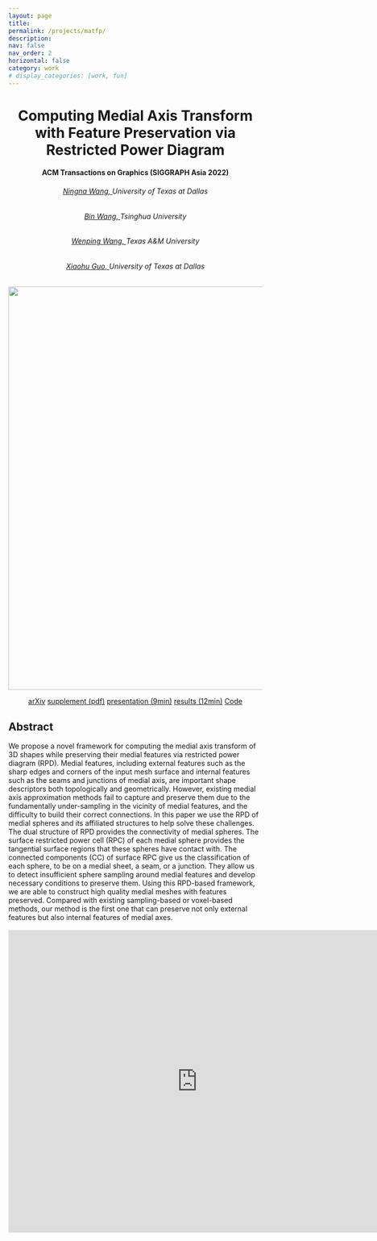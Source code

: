 ```yaml
---
layout: page
title: 
permalink: /projects/matfp/
description: 
nav: false
nav_order: 2
horizontal: false
category: work
# display_categories: [work, fun]
---
```


<div class="research" align="center">
    <h1>Computing Medial Axis Transform with Feature Preservation via Restricted Power Diagram </h1>
    <h4>ACM Transactions on Graphics (SIGGRAPH Asia 2022)</h4>
    <div class="col-sm-8">
        <div>
            <h6><a href="https://ningnawang.github.io/">Ningna Wang, </a> University of Texas at Dallas</h6>
            <h6><a href="https://binwangthss.github.io/">Bin Wang, </a> Tsinghua University </h6>
            <h6><a href="https://scholar.google.com/citations?user=28shvv0AAAAJ&hl=en">Wenping Wang, </a> Texas A&M University </h6>
            <h6><a href="https://personal.utdallas.edu/~xguo/">Xiaohu Guo, </a> University of Texas at Dallas</h6>
        </div>
    </div>
    <p><img src="/assets/img/matfp/teaser.png" width=800></p>
    <div class="col-sm-12">
        <!-- <a href="https://personal.utdallas.edu/~xguo/SA2022.pdf" class="btn btn-sm z-depth-0" role="button">pdf (39MB)</a> -->
        <!-- <a href="https://ningnawang.github.io/projects/matfp/" class="btn btn-sm z-depth-0" role="button">website</a> -->
        <a href="https://arxiv.org/abs/2210.13676" class="btn btn-sm z-depth-0" role="button">arXiv</a>
        <a href="https://personal.utdallas.edu/~xguo/SA2022_Supplement.pdf" class="btn btn-sm z-depth-0" role="button"> supplement (pdf)</a>
        <a href="https://youtu.be/0kP_EMtER-w" class="btn btn-sm z-depth-0" role="button"> presentation (9min)</a>
        <a href="https://youtu.be/O1GLUCxSmac" class="btn btn-sm z-depth-0" role="button"> results (12min)</a>
        <a href="https://github.com/ningnawang/matfp" class="btn btn-sm z-depth-0" role="button">Code</a>
    </div>
</div>

<div class="research">
<h2>Abstract</h2>
We propose a novel framework for computing the medial axis transform of 3D shapes while preserving their medial features via restricted power diagram (RPD). Medial features, including external features such as the sharp edges and corners of the input mesh surface and internal features such as the seams and junctions of medial axis, are important shape descriptors both topologically and geometrically. However, existing medial axis approximation methods fail to capture and preserve them due to the fundamentally under-sampling in the vicinity of medial features, and the difficulty to build their correct connections. In this paper we use the RPD of medial spheres and its affiliated structures to help solve these challenges. The dual structure of RPD provides the connectivity of medial spheres. The surface restricted power cell (RPC) of each medial sphere provides the tangential surface regions that these spheres have contact with. The connected components (CC) of surface RPC give us the classification of each sphere, to be on a medial sheet, a seam, or a junction. They allow us to detect insufficient sphere sampling around medial features and develop necessary conditions to preserve them. Using this RPD-based framework, we are able to construct high quality medial meshes with features preserved. Compared with existing sampling-based or voxel-based methods, our method is the first one that can preserve not only external features but also internal features of medial axes. 
</div>

<br>
<!-- <iframe align="center" width="750" height="600" src="https://youtu.be/0kP_EMtER-w"> </iframe> -->
<iframe align="center" width="750" height="600" src="https://www.youtube.com/embed/0kP_EMtER-w" title="YouTube video player" frameborder="0" allow="accelerometer; autoplay; clipboard-write; encrypted-media; gyroscope; picture-in-picture; web-share" allowfullscreen></iframe>
